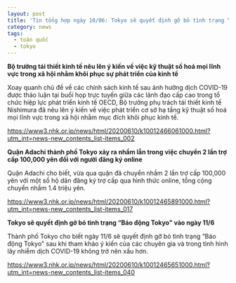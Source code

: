 ```yaml
---
layout: post
title: 'Tin tổng hợp ngày 10/06: Tokyo sẽ quyết định gỡ bỏ tình trạng “Báo động Tokyo" vào ngày 11/6'
category: news
tags: 
  - toàn quốc
  - tokyo
---
```

**Bộ trưởng tái thiết kinh tế nêu lên ý kiến về việc kỹ thuật số hoá mọi lĩnh vực trong xã hội nhằm khôi phục sự phát triển của kinh tế**

Xoay quanh chủ đề về các chính sách kinh tế sau ảnh hưởng dịch COVID-19 được thảo luận tại buổi họp trực tuyến giữa các lãnh đạo cấp cao trong tổ chức hiệp lực phát triển kinh tế OECD, Bộ trưởng phụ trách tái thiết kinh tế Nishimura đã nêu lên ý kiến về việc phát triển cơ sở hạ tầng kỹ thuật số hoá mọi lĩnh vực trong xã hội nhằm mục đích khôi phục kinh tế.

<https://www3.nhk.or.jp/news/html/20200610/k10012466061000.html?utm_int=news-new_contents_list-items_002>



**Quận Adachi thành phố Tokyo xảy ra nhầm lẫn trong việc chuyển 2 lần trợ cấp 100,000 yên đối với người đăng ký online**

Quận Adachi cho biết, vừa qua quận đã chuyển nhầm 2 lần trợ cấp 100,000 yên với một số hộ dân đăng ký trợ cấp qua hình thức online, tổng cộng chuyển nhầm 1.4 triệu yên.

<https://www3.nhk.or.jp/news/html/20200610/k10012465891000.html?utm_int=news-new_contents_list-items_017>



**Tokyo sẽ quyết định gỡ bỏ tình trạng “Báo động Tokyo" vào ngày 11/6**

Thành phố Tokyo cho biết ngày 11/6 sẽ quyết định gỡ bỏ tình trạng “Báo động Tokyo" sau khi tham khảo ý kiến của các chuyên gia và trong tình hình lây nhiễm dịch COVID-19 không trở nên xấu hơn. 

<https://www3.nhk.or.jp/news/html/20200610/k10012465651000.html?utm_int=news-new_contents_list-items_040>

